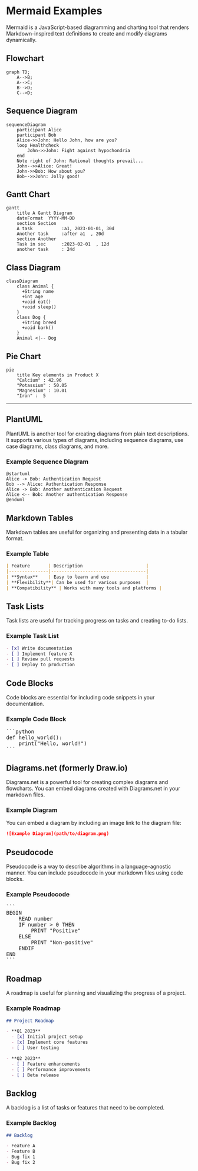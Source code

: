 # Mermaid Examples

Mermaid is a JavaScript-based diagramming and charting tool that renders Markdown-inspired text definitions to create and modify diagrams dynamically.

## Flowchart

```mermaid
graph TD;
	A-->B;
	A-->C;
	B-->D;
	C-->D;
```

## Sequence Diagram

```mermaid
sequenceDiagram
	participant Alice
	participant Bob
	Alice->>John: Hello John, how are you?
	loop Healthcheck
		John->>John: Fight against hypochondria
	end
	Note right of John: Rational thoughts prevail...
	John-->>Alice: Great!
	John->>Bob: How about you?
	Bob-->>John: Jolly good!
```

## Gantt Chart

```mermaid
gantt
	title A Gantt Diagram
	dateFormat  YYYY-MM-DD
	section Section
	A task           :a1, 2023-01-01, 30d
	Another task     :after a1  , 20d
	section Another
	Task in sec      :2023-02-01  , 12d
	another task     : 24d
```

## Class Diagram

```mermaid
classDiagram
	class Animal {
	  +String name
	  +int age
	  +void eat()
	  +void sleep()
	}
	class Dog {
	  +String breed
	  +void bark()
	}
	Animal <|-- Dog
```

## Pie Chart

```mermaid
pie
	title Key elements in Product X
	"Calcium" : 42.96
	"Potassium" : 50.05
	"Magnesium" : 10.01
	"Iron" :  5
```


---
## PlantUML

PlantUML is another tool for creating diagrams from plain text descriptions. It supports various types of diagrams, including sequence diagrams, use case diagrams, class diagrams, and more.

### Example Sequence Diagram

```plantuml
@startuml
Alice -> Bob: Authentication Request
Bob --> Alice: Authentication Response
Alice -> Bob: Another authentication Request
Alice <-- Bob: Another authentication Response
@enduml
```

## Markdown Tables

Markdown tables are useful for organizing and presenting data in a tabular format.

### Example Table

```markdown
| Feature       | Description                        |
|---------------|------------------------------------|
| **Syntax**    | Easy to learn and use              |
| **Flexibility**| Can be used for various purposes  |
| **Compatibility** | Works with many tools and platforms |
```

## Task Lists

Task lists are useful for tracking progress on tasks and creating to-do lists.

### Example Task List

```markdown
- [x] Write documentation
- [ ] Implement feature X
- [ ] Review pull requests
- [ ] Deploy to production
```

## Code Blocks

Code blocks are essential for including code snippets in your documentation.

### Example Code Block

<pre>
```python
def hello_world():
	print("Hello, world!")
```
</pre>

## Diagrams.net (formerly Draw.io)

Diagrams.net is a powerful tool for creating complex diagrams and flowcharts. You can embed diagrams created with Diagrams.net in your markdown files.

### Example Diagram

You can embed a diagram by including an image link to the diagram file:

```markdown
![Example Diagram](path/to/diagram.png)
```

## Pseudocode

Pseudocode is a way to describe algorithms in a language-agnostic manner. You can include pseudocode in your markdown files using code blocks.

### Example Pseudocode

<pre>
```
BEGIN
	READ number
	IF number > 0 THEN
		PRINT "Positive"
	ELSE
		PRINT "Non-positive"
	ENDIF
END
```
</pre>

## Roadmap

A roadmap is useful for planning and visualizing the progress of a project.

### Example Roadmap

```markdown
## Project Roadmap

- **Q1 2023**
  - [x] Initial project setup
  - [x] Implement core features
  - [ ] User testing

- **Q2 2023**
  - [ ] Feature enhancements
  - [ ] Performance improvements
  - [ ] Beta release
```

## Backlog

A backlog is a list of tasks or features that need to be completed.

### Example Backlog

```markdown
## Backlog

- Feature A
- Feature B
- Bug fix 1
- Bug fix 2
```